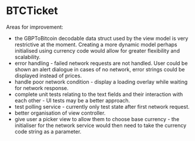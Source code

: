 # BTCTicket

Areas for improvement:

* the GBPToBitcoin decodable data struct used by the view model is very restrictive at the moment. Creating a more dynamic model perhaps initialised using currency code would allow for greater flexibility and scalability.
* error handling - failed network requests are not handled. User could be shown an alert dialogue in cases of no network, error strings could be displayed instead of prices.
* handle poor network condition - display a loading overlay while waiting for network response.
* complete unit tests relating to the text fields and their interaction with each other - UI tests may be a better approach.
* test polling service - currently only test state after first network request.
* better organisation of view controller.
* give user a picker view to allow them to choose base currency - the initialiser for the network service would then need to take the currency code string as a parameter.